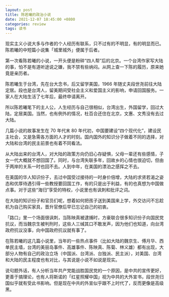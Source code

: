 ```yaml
---
layout: post
title: 陈若曦的政治小说
date: 2021-12-07 18:45:00 +0800
categories: review
tags: 读书
---
```


现实主义小说大多与作者的个人经历有联系，只不过有的不明显，有的明显而已。陈若曦的中短篇小说集「城里城外」便属于后者。

第一次看陈若曦的小说，一开头便是粉碎“四人帮”后的北京。一个台湾作家写大陆的事，怕不是有道听途说之嫌，我不禁有些纳闷。从网上查一下陈的履历，原来她竟是亲历者。

陈若曦生于台湾，先在台大念书，后又留学美国，1966 年随丈夫段世尧前往大陆定居。段也是台湾人，留美期间受社会主义和爱国主义的影响，申请回国服务。一家人在大陆生活了七年后，最终申请离开。

所以陈若曦笔下的主人公，人生经历与自己很相似，台湾出生，外国留学，回过大陆，定居美国。当然，也有例外的情况，杜百合还住在北京，文惠、文秀没有去过大陆。

几篇小说的故事发生在 70 年代末 80 年代初，中国要建设“四个现代化”，建设民主社会，又是急需各方面的人才的时刻。国内国外的知识分子做着不同的选择，对大陆和台湾的民主前景也有着不同看法。

从大陆出来的台湾人，对大陆的政策方向仍旧心存疑惧，父母一辈还有些感情，子女一代大概就不想回国了。同时，与台湾失联多年，回故乡的心情也很迫切，但由于两岸的关系一时也回不去。人到中年，在美国的漂泊之感挥之不去。

在美国的华人知识份子，去过中国受过接待的一时身价倍增，大陆的求贤若渴之姿态和优厚待遇引得一些教授要回国工作，有的只是出于利益，有的也真想为中国做点事。对于这些“海归”享受的特权，小说里也有讽刺和批评之词。

在大陆的知识份子和官员们呢，想着如何把孩子送到美国来上学，外交访问不忘趁机为自己购买家具，晋升官僚后早已忘记自己的初衷。

「路口」里一个场面很讽刺，当陈映真被逮捕时，方豪联合很多知识份子向国民党抗议，而当魏京生被判刑时，这些人三缄其口不敢发声，因为他们也知道，向台湾政府抗议没事，向中国政府抗议就有事了。

在陈若曦的这几篇小说里，当年的一些热点事件（比如大陆的魏京生、傅月华、西单民主墙，台湾的美丽岛事件、高雄事件、陈映真、陈菊、林义雄）都有出现，大部分人物有自己的政治立场（中国派、台湾派、台独派、民主派），对美国、台湾和大陆的民主程度也有对比，与其说是小说不如说是现实。

说句题外话，有人分析当年共产党能战胜国民党的一个原因，是中共的宣传更好，更善于搞理论，也有人将斯诺的「红星照耀中国」视为中共的大外宣书，段世尧归国似乎就有受此书影响。但是现在中共的外宣似乎跟不上时代了，反而更像是高级黑。